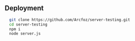 
## Deployment

```bash
  git clone https://github.com/Arcfoz/server-testing.git
  cd server-testing
  npm i
  node server.js

```

